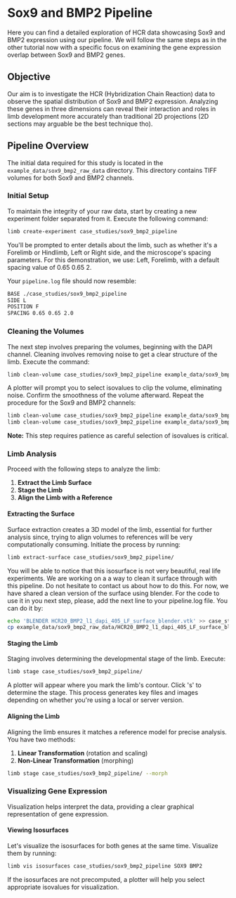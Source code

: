 # Sox9 and BMP2 Pipeline

Here you can find a detailed exploration of HCR data showcasing Sox9 and BMP2 expression using our pipeline. We will follow the same steps as in the other tutorial now with a specific focus on examining the gene expression overlap between Sox9 and BMP2 genes.

## Objective

Our aim is to investigate the HCR (Hybridization Chain Reaction) data to observe the spatial distribution of Sox9 and BMP2 expression. Analyzing these genes in three dimensions can reveal their interaction and roles in limb development more accurately than traditional 2D projections (2D sections may arguable be the best technique tho).

## Pipeline Overview

The initial data required for this study is located in the `example_data/sox9_bmp2_raw_data` directory. This directory contains TIFF volumes for both Sox9 and BMP2 channels.

### Initial Setup

To maintain the integrity of your raw data, start by creating a new experiment folder separated from it. Execute the following command:

```sh
limb create-experiment case_studies/sox9_bmp2_pipeline
```

You'll be prompted to enter details about the limb, such as whether it's a Forelimb or Hindlimb, Left or Right side, and the microscope's spacing parameters. For this demonstration, we use: Left, Forelimb, with a default spacing value of 0.65 0.65 2.

Your `pipeline.log` file should now resemble:

```txt
BASE ./case_studies/sox9_bmp2_pipeline
SIDE L
POSITION F
SPACING 0.65 0.65 2.0
```

### Cleaning the Volumes

The next step involves preparing the volumes, beginning with the DAPI channel. Cleaning involves removing noise to get a clear structure of the limb. Execute the command:

```sh
limb clean-volume case_studies/sox9_bmp2_pipeline example_data/sox9_bmp2_raw_data/HCR20_BMP2_l1_dapi_405_LF.tif dapi
```

A plotter will prompt you to select isovalues to clip the volume, eliminating noise. Confirm the smoothness of the volume afterward. Repeat the procedure for the Sox9 and BMP2 channels:

```sh
limb clean-volume case_studies/sox9_bmp2_pipeline example_data/sox9_bmp2_raw_data/HCR20_BMP2_l1_sox9_594_LF.tif sox9
limb clean-volume case_studies/sox9_bmp2_pipeline example_data/sox9_bmp2_raw_data/HCR20_BMP2_l1_bmp2_647_LF.tif bmp2
```

**Note:** This step requires patience as careful selection of isovalues is critical.

### Limb Analysis

Proceed with the following steps to analyze the limb:

1. **Extract the Limb Surface**
2. **Stage the Limb**
3. **Align the Limb with a Reference**

#### Extracting the Surface

Surface extraction creates a 3D model of the limb, essential for further analysis since, trying to align volumes to references will be very computationally consuming. Initiate the process by running:

```sh
limb extract-surface case_studies/sox9_bmp2_pipeline/
```
You will be able to notice that this isosurface is not very beautiful, real life experiments. We are working on a a way to clean it surface through with this pipeline. Do not hesitate to contact us about how to do this. For now, we have shared a clean version of the surface using blender. For the code to use it in you next step, please, add the next line to your pipeline.log file. 
You can do it by: 
```sh
echo 'BLENDER HCR20_BMP2_l1_dapi_405_LF_surface_blender.vtk' >> case_studies/sox9_bmp2_pipeline/pipeline.log
cp example_data/sox9_bmp2_raw_data/HCR20_BMP2_l1_dapi_405_LF_surface_blender.vtk case_studies/sox9_bmp2_pipeline 
```


#### Staging the Limb

Staging involves determining the developmental stage of the limb. Execute:

```sh
limb stage case_studies/sox9_bmp2_pipeline/
```

A plotter will appear where you mark the limb's contour. Click 's' to determine the stage. This process generates key files and images depending on whether you're using a local or server version.

#### Aligning the Limb

Aligning the limb ensures it matches a reference model for precise analysis. You have two methods:

1. **Linear Transformation** (rotation and scaling)
2. **Non-Linear Transformation** (morphing)


```sh
limb stage case_studies/sox9_bmp2_pipeline/ --morph
```

### Visualizing Gene Expression

Visualization helps interpret the data, providing a clear graphical representation of gene expression.

#### Viewing Isosurfaces

Let's visualize the isosurfaces for both genes at the same time. Visualize them by running:

```sh
limb vis isosurfaces case_studies/sox9_bmp2_pipeline SOX9 BMP2
```

If the isosurfaces are not precomputed, a plotter will help you select appropriate isovalues for visualization.
